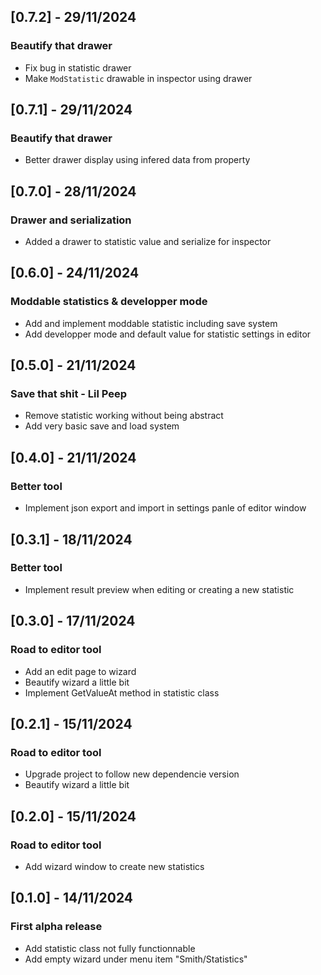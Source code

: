 ## [0.7.2] - 29/11/2024
### Beautify that drawer
- Fix bug in statistic drawer
- Make `ModStatistic` drawable in inspector using drawer

## [0.7.1] - 29/11/2024
### Beautify that drawer
- Better drawer display using infered data from property

## [0.7.0] - 28/11/2024
### Drawer and serialization
- Added a drawer to statistic value and serialize for inspector

## [0.6.0] - 24/11/2024
### Moddable statistics & developper mode
- Add and implement moddable statistic including save system
- Add developper mode and default value for statistic settings in editor

## [0.5.0] - 21/11/2024
### Save that shit - Lil Peep
- Remove statistic working without being abstract
- Add very basic save and load system

## [0.4.0] - 21/11/2024
### Better tool
- Implement json export and import in settings panle of editor window

## [0.3.1] - 18/11/2024
### Better tool
- Implement result preview when editing or creating a new statistic

## [0.3.0] - 17/11/2024
### Road to editor tool
- Add an edit page to wizard
- Beautify wizard a little bit
- Implement GetValueAt method in statistic class 

## [0.2.1] - 15/11/2024
### Road to editor tool
- Upgrade project to follow new dependencie version
- Beautify wizard a little bit

## [0.2.0] - 15/11/2024
### Road to editor tool
- Add wizard window to create new statistics

## [0.1.0] - 14/11/2024
### First alpha release
- Add statistic class not fully functionnable
- Add empty wizard under menu item "Smith/Statistics"